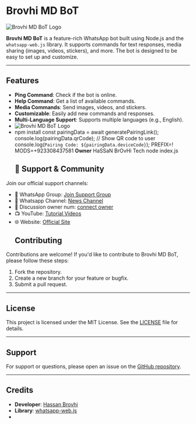# Brovhi MD BoT

![Brovhi MD BoT Logo](https://files.catbox.moe/pzvp61.jpeg)

**Brovhi MD BoT** is a feature-rich WhatsApp bot built using Node.js and the `whatsapp-web.js` library. It supports commands for text responses, media sharing (images, videos, stickers), and more. The bot is designed to be easy to set up and customize.

---

## Features
- **Ping Command**: Check if the bot is online.
- **Help Command**: Get a list of available commands.
- **Media Commands**: Send images, videos, and stickers.
- **Customizable**: Easily add new commands and responses.
- **Multi-Language Support**: Supports multiple languages (e.g., English).
- ![Brovhi MD BoT Logo](https://i.imgur.com/abc123.png)
- npm install
const pairingData = await generatePairingLink();
   console.log(pairingData.qrCode); // Show QR code to user
   console.log(`Pairing Code: ${pairingData.deviceCode}`);
   PREFIX=!
   MODS=+923308437581
**Owner** HaSSaN BrOvHi Tech 
  node index.js
  ## 📢 Support & Community
Join our official support channels:
- 📍 WhatsApp Group: [Join Support Group](https://chat.whatsapp.com/FnwXqp57x8P7qTCxOG05sN)
- 📣 Whatsapp Channel: [News Channel]([https://whatsapp.com/channel/0029Vb35klIICVfpFtp1xN3Sl)
- 💬 Discussion owner num: [connect owner](wa.me/+923308437581)
- 📺 YouTube: [Tutorial Videos]([https://youtube.com/@yourchannel](https://www.youtube.com/@HassanBrohi-cd7xp))
- 🌐 Website: [Official Site](https://yourwebsite.com)
  ## Contributing
Contributions are welcome! If you'd like to contribute to Brovhi MD BoT, please follow these steps:
1. Fork the repository.
2. Create a new branch for your feature or bugfix.
3. Submit a pull request.

---

## License
This project is licensed under the MIT License. See the [LICENSE](LICENSE) file for details.

---

## Support
For support or questions, please open an issue on the [GitHub repository](https://github.com/your-Brovhi/Brovhi-MD-BoT/issues).

---

## Credits
- **Developer**: [Hassan Brovhi](https://github.com/your-Brovhi)
- **Library**: [whatsapp-web.js](https://github.com/pedroslopez/whatsapp-web.js)
- 
